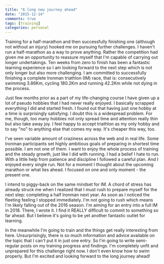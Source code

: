 ```yaml
---
title: "A long new journey ahead"
date: "2015-12-14"
comments: true
tags: [training]
categories: personal
---
```


Training for a half-marathon and then successfully finishing one (although not without an injury) hooked me on pursuing further challenges. I haven't run a half-marathon as a way to prove anything. Rather the competition had given me an opportunity to reassure myself that I'm capable of carrying out longer undertakings. Ten weeks from zero to finish has been a fantastic learning experience so I am looking forward to the next step which is not only longer but also more challenging. I am committed to successfully finishing a complete Ironman triathlon (IM) race, that is: consecutively swimming 3.86Km, cycling 180.2Km and running 42.2Km while not dying in the process.

Just few months prior as a part of my life-changing course I have given up a lot of pseudo hobbies that I had never really enjoyed. I basically scrapped everything I did and started fresh. I found out that having just one hobby at a time is surprisingly satisfying. I doubt this is a widespread problem. For me, though, too many hobbies not only spread time and attention really thin but also take away joy. I feel happy to accept triathlon as my only hobby and to say "no" to anything else that comes my way. It's cheaper this way, too.

I've seen variable amount of craziness across the web and in real life. Some Ironman participants set highly ambitious goals of preparing in shortest time possible. I am not one of them. I want to enjoy the whole process of training and the steady growth, just like I did with running. I had a belief I hate to run. With a little help from patience and discipline I followed a careful plan. And I enjoyed every single run. Not for a moment I thought about the upcoming marathon or what lies ahead. I focused on one and only moment - the present one.

I intend to piggy-back on the same mindset for IM. A chord of stress has already struck me when I realized that I must rush to prepare myself for the next step: completing a half Ironman next year. As soon as I noticed the fleeting feeling I stopped immediately. I'm not going to rush which means I'm likely falling out of the 2016 season. I'm aiming for an entry into a full IM in 2018. There, I wrote it. I find it REALLY difficult to commit to something so far ahead. But I believe it's going to be yet another fantastic outlet for learning.

In the meanwhile I'm going to train and the things get really interesting from here. Unsurprisingly, there is so much information and advice available on the topic that I can't put it in just one entry. So I'm going to write semi-regular posts on my training progress and findings. I'm completely unfit and unprepared for this challenge right now. I don't even know how to swim properly. But I'm excited and looking forward to the long journey ahead!
